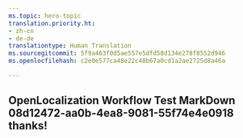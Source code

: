 ```yaml
---
ms.topic: hero-topic
translation.priority.ht:
- zh-cn
- de-de
translationtype: Human Translation
ms.sourcegitcommit: 5f9a463f0d5ae557e5dfd58d134e278f8552d946
ms.openlocfilehash: c2e0e577ca48e22c48b67a0cd1a2ae2725d8a46a

---
```

## OpenLocalization Workflow Test MarkDown 08d12472-aa0b-4ea8-9081-55f74e4e0918 thanks!



<!--HONumber=Aug16_HO4-->


